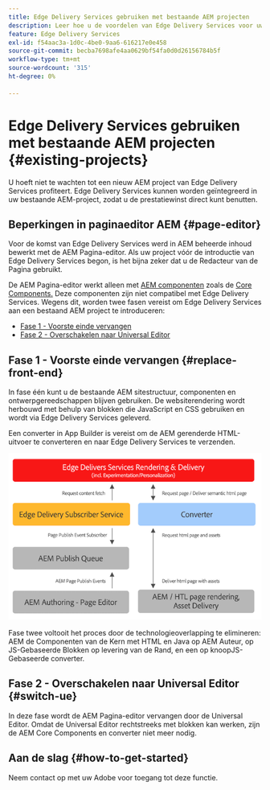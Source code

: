 ```yaml
---
title: Edge Delivery Services gebruiken met bestaande AEM projecten
description: Leer hoe u de voordelen van Edge Delivery Services voor uw bestaande AEM kunt benutten
feature: Edge Delivery Services
exl-id: f54aac3a-1d0c-4be0-9aa6-616217e0e458
source-git-commit: becba7698afe4aa0629bf54fa0d0d26156784b5f
workflow-type: tm+mt
source-wordcount: '315'
ht-degree: 0%

---
```


# Edge Delivery Services gebruiken met bestaande AEM projecten {#existing-projects}

U hoeft niet te wachten tot een nieuw AEM project van Edge Delivery Services profiteert. Edge Delivery Services kunnen worden geïntegreerd in uw bestaande AEM-project, zodat u de prestatiewinst direct kunt benutten.

## Beperkingen in paginaeditor AEM {#page-editor}

Voor de komst van Edge Delivery Services werd in AEM beheerde inhoud bewerkt met de AEM Pagina-editor. Als uw project vóór de introductie van Edge Delivery Services begon, is het bijna zeker dat u de Redacteur van de Pagina gebruikt.

De AEM Pagina-editor werkt alleen met [AEM componenten](/help/implementing/developing/components/overview.md) zoals de [Core Components.](https://experienceleague.adobe.com/docs/experience-manager-core-components/using/introduction.html) Deze componenten zijn niet compatibel met Edge Delivery Services. Wegens dit, worden twee fasen vereist om Edge Delivery Services aan een bestaand AEM project te introduceren:

* [Fase 1 - Voorste einde vervangen](#replace-front-end)
* [Fase 2 - Overschakelen naar Universal Editor](#switch-ue)

## Fase 1 - Voorste einde vervangen {#replace-front-end}

In fase één kunt u de bestaande AEM sitestructuur, componenten en ontwerpgereedschappen blijven gebruiken. De websiterendering wordt herbouwd met behulp van blokken die JavaScript en CSS gebruiken en wordt via Edge Delivery Services geleverd.

<!--Please see the [Build section](/help/edge/developer/block-collection.md) of the Edge Delivery Services documentation for more details on blocks and how to develop for Edge Delivery services.-->

Een converter in App Builder is vereist om de AEM gerenderde HTML-uitvoer te converteren en naar Edge Delivery Services te verzenden.

![De inhoudconverter in de publicatiestroom](assets/content-converter.png)

Fase twee voltooit het proces door de technologieoverlapping te elimineren: AEM de Componenten van de Kern met HTML en Java op AEM Auteur, op JS-Gebaseerde Blokken op levering van de Rand, en een op knoopJS-Gebaseerde converter.

## Fase 2 - Overschakelen naar Universal Editor {#switch-ue}

In deze fase wordt de AEM Pagina-editor vervangen door de Universal Editor. Omdat de Universal Editor rechtstreeks met blokken kan werken, zijn de AEM Core Components en converter niet meer nodig.

## Aan de slag {#how-to-get-started}

Neem contact op met uw Adobe voor toegang tot deze functie.
